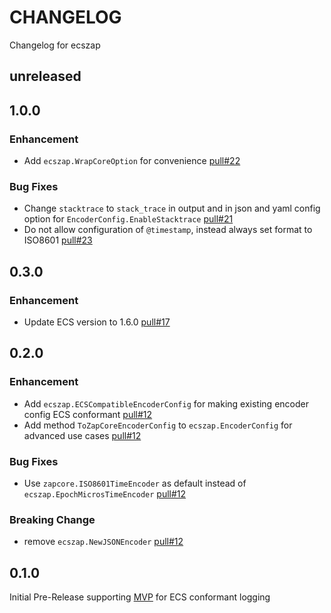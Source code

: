 # CHANGELOG
Changelog for ecszap

## unreleased

## 1.0.0

### Enhancement
* Add `ecszap.WrapCoreOption` for convenience [pull#22](https://github.com/elastic/ecs-logging-go-zap/pull/22)

### Bug Fixes
* Change `stacktrace` to `stack_trace` in output and in json and yaml config option for `EncoderConfig.EnableStacktrace` [pull#21](https://github.com/elastic/ecs-logging-go-zap/pull/21)
* Do not allow configuration of `@timestamp`, instead always set format to ISO8601 [pull#23](https://github.com/elastic/ecs-logging-go-zap/pull/23)

## 0.3.0

### Enhancement
* Update ECS version to 1.6.0 [pull#17](https://github.com/elastic/ecs-logging-go-zap/pull/17)

## 0.2.0

### Enhancement
* Add `ecszap.ECSCompatibleEncoderConfig` for making existing encoder config ECS conformant [pull#12](https://github.com/elastic/ecs-logging-go-zap/pull/12)
* Add method `ToZapCoreEncoderConfig` to `ecszap.EncoderConfig` for advanced use cases [pull#12](https://github.com/elastic/ecs-logging-go-zap/pull/12)

### Bug Fixes
* Use `zapcore.ISO8601TimeEncoder` as default instead of `ecszap.EpochMicrosTimeEncoder` [pull#12](https://github.com/elastic/ecs-logging-go-zap/pull/12)

### Breaking Change
* remove `ecszap.NewJSONEncoder` [pull#12](https://github.com/elastic/ecs-logging-go-zap/pull/12)

## 0.1.0
Initial Pre-Release supporting [MVP](https://github.com/elastic/ecs-logging/tree/main/spec#minimum-viable-product) for ECS conformant logging
